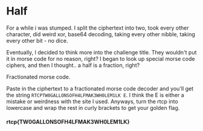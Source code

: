 # Half

For a while i was stumped. I split the ciphertext into two, took every other character, did weird xor, base64 decoding, taking every other nibble, taking every other bit - no dice.

Eventually, I decided to think more into the challenge title. They wouldn't put it in morse code for no reason, right? I began to look up special morse code ciphers, and then I thought.. a half is a fraction, right?

Fractionated morse code.

Paste in the ciphertext to a fractionated morse code decoder and you'll get the string `RTCPTW0GALLONSOFH4LFMAK3WH0LEM1LK E`. I think the E is either a mistake or weirdness with the site I used. Anyways, turn the rtcp into lowercase and wrap the rest in curly brackets to get your golden flag.

#### rtcp{TW0GALLONSOFH4LFMAK3WH0LEM1LK}
